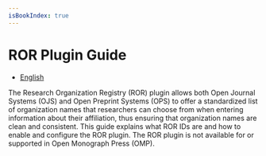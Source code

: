 ```yaml
---
isBookIndex: true
---
```

# ROR Plugin Guide

- [English](en/)

The Research Organization Registry (ROR) plugin allows both Open Journal Systems (OJS) and Open Preprint Systems (OPS) to offer a standardized list of organization names that researchers can choose from when entering information about their affiliation, thus ensuring that organization names are clean and consistent. This guide explains what ROR IDs are and how to enable and configure the ROR plugin. The ROR plugin is not available for or supported in Open Monograph Press (OMP). 